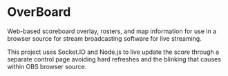 # OverBoard
Web-based scoreboard overlay, rosters, and map information for use in a browser source for stream broadcasting software for live streaming.

This project uses Socket.IO and Node.js to live update the score through a separate control page avoiding hard refreshes and the blinking that causes within OBS browser source.
